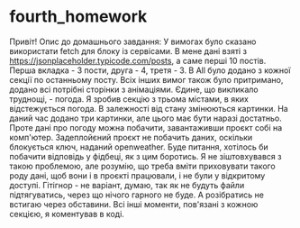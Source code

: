 # fourth_homework
Привіт! Опис до домашнього завдання:
У вимогах було сказано використати fetch для блоку із сервісами. В мене дані взяті з https://jsonplaceholder.typicode.com/posts, а саме перші 10 постів.
Перша вкладка - 3 пости, друга - 4, третя - 3. В All було додано з кожної секції по останньому посту.
Всіх інших вимог також було притримано, додано всі потрібні сторінки з анімаціями.
Єдине, що викликало труднощі, - погода. Я зробив секцію з трьома містами, в яких відстежується погода. В залежності від стану змінюються картинки.
На даний час додано три картинки, але цього має бути наразі достатньо. Проте дані про погоду можна побачити, завантаживши проєкт собі на комп'ютер.
Задеплойєний проєкт не побачить даних, оскільки блокується ключ, наданий openweather. Буде питання, хотілось би побачити відповідь у фідбеці, як з цим боротись.
Я не зіштовхувався з такою проблемою, але розумію, що треба вміти приховувати такого роду дані, щоб вони і в проєкті працювали, і не були у відкритому доступі.
Гітігнор - не варіант, думаю, так як не будуть файли підтягуватись, через що нічого гарного не буде. А розібратись не встигаю через обставини.
Всі інші моменти, пов'язані з кожною секцією, я коментував в коді. 
